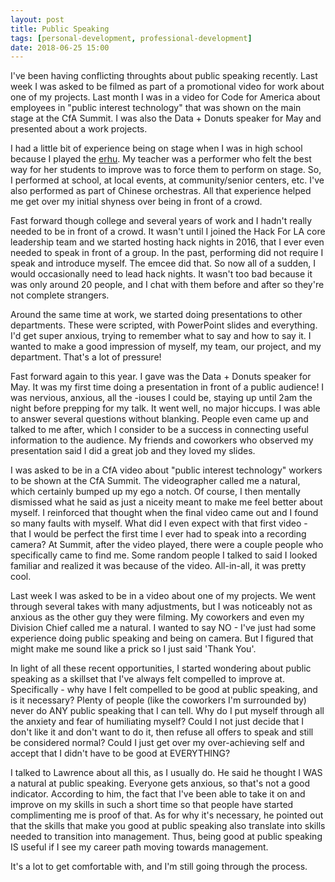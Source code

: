 ```yaml
---
layout: post
title: Public Speaking
tags: [personal-development, professional-development]
date: 2018-06-25 15:00
---
```


I've been having conflicting throughts about public speaking recently.  Last week I was asked to be filmed as part of a promotional video for work about one of my projects.  Last month I was in a video for Code for America about employees in "public interest technology" that was shown on the main stage at the CfA Summit.  I was also the Data + Donuts speaker for May and presented about a work projects.

I had a little bit of experience being on stage when I was in high school because I played the [erhu](https://en.wikipedia.org/wiki/Erhu).  My teacher was a performer who felt the best way for her students to improve was to force them to perform on stage.  So, I performed at school, at local events, at community/senior centers, etc.  I've also performed as part of Chinese orchestras.  All that experience helped me get over my initial shyness over being in front of a crowd.

Fast forward though college and several years of work and I hadn't really needed to be in front of a crowd.  It wasn't until I joined the Hack For LA core leadership team and we started hosting hack nights in 2016, that I ever even needed to speak in front of a group.  In the past, performing did not require I speak and introduce myself.  The emcee did that.  So now all of a sudden, I would occasionally need to lead hack nights.  It wasn't too bad because it was only around 20 people, and I chat with them before and after so they're not complete strangers.

Around the same time at work, we started doing presentations to other departments.  These were scripted, with PowerPoint slides and everything.  I'd get super anxious, trying to remember what to say and how to say it.  I wanted to make a good impression of myself, my team, our project, and my department.  That's a lot of pressure!

Fast forward again to this year.  I gave was the Data + Donuts speaker for May.  It was my first time doing a presentation in front of a public audience!  I was nervious, anxious, all the -iouses I could be, staying up until 2am the night before prepping for my talk.  It went well, no major hiccups.  I was able to answer several questions without blanking.  People even came up and talked to me after, which I consider to be a success in connecting useful information to the audience.  My friends and coworkers who observed my presentation said I did a great job and they loved my slides.

I was asked to be in a CfA video about "public interest technology" workers to be shown at the CfA Summit.  The videographer called me a natural, which certainly bumped up my ego a notch.  Of course, I then mentally dismissed what he said as just a niceity meant to make me feel better about myself.  I reinforced that thought when the final video came out and I found so many faults with myself.  What did I even expect with that first video - that I would be perfect the first time I ever had to speak into a recording camera?  At Summit, after the video played, there were a couple people who specifically came to find me.  Some random people I talked to said I looked familiar and realized it was because of the video.  All-in-all, it was pretty cool.

Last week I was asked to be in a video about one of my projects.  We went through several takes with many adjustments, but I was noticeably not as anxious as the other guy they were filming.  My coworkers and even my Division Chief called me a natural.  I wanted to say NO - I've just had some experience doing public speaking and being on camera.  But I figured that might make me sound like a prick so I just said 'Thank You'.

In light of all these recent opportunities, I started wondering about public speaking as a skillset that I've always felt compelled to improve at.  Specifically - why have I felt compelled to be good at public speaking, and is it necessary?  Plenty of people (like the coworkers I'm surrounded by) never do ANY public speaking that I can tell.  Why do I put myself through all the anxiety and fear of humiliating myself?  Could I not just decide that I don't like it and don't want to do it, then refuse all offers to speak and still be considered normal?  Could I just get over my over-achieving self and accept that I didn't have to be good at EVERYTHING?

I talked to Lawrence about all this, as I usually do.  He said he thought I WAS a natural at public speaking.  Everyone gets anxious, so that's not a good indicator.  According to him, the fact that I've been able to take it on and improve on my skills in such a short time so that people have started complimenting me is proof of that.  As for why it's necessary, he pointed out that the skills that make you good at public speaking also translate into skills needed to transition into management.  Thus, being good at public speaking IS useful if I see my career path moving towards management.

It's a lot to get comfortable with, and I'm still going through the process.
